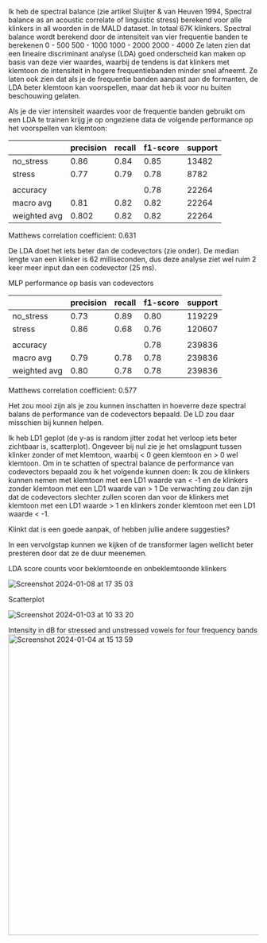 Ik heb de spectral balance (zie artikel Sluijter & van Heuven 1994, Spectral balance as an acoustic correlate of linguistic stress) berekend voor alle klinkers in all woorden in de MALD dataset. In totaal 67K klinkers.
Spectral balance wordt berekend door de intensiteit van vier frequentie banden te berekenen
0 - 500
500 - 1000
1000 - 2000
2000 - 4000
Ze laten zien dat een lineaire discriminant analyse (LDA) goed onderscheid kan maken op basis van deze vier waardes, waarbij de tendens is dat klinkers met klemtoon de intensiteit in hogere frequentiebanden minder snel afneemt. Ze laten ook zien dat als je de frequentie banden aanpast aan de formanten, de LDA beter klemtoon kan voorspellen, maar dat heb ik voor nu buiten beschouwing gelaten.

Als je de vier intensiteit waardes voor de frequentie banden gebruikt om een LDA te trainen krijg je op ongeziene data de volgende performance op het voorspellen van klemtoon:

   |         |  precision  |  recall | f1-score  | support |
   |---------|-------------|---------|-----------|---------|
  | no_stress |       0.86 |     0.84   |   0.85  |  13482 |
   |   stress  |     0.77   |   0.79   |   0.78   | 8782|  
   | |
   |accuracy| | | 0.78 | 22264 |
   | macro avg   |    0.81   |   0.82   |   0.82   | 22264|
| weighted avg    |   0.802  |   0.82    |  0.82   | 22264|

Matthews correlation coefficient: 0.631

De LDA doet het iets beter dan de codevectors (zie onder). De median lengte van een klinker is 62 milliseconden, dus deze analyse ziet wel ruim 2 keer meer input dan een codevector (25 ms).

MLP performance op basis van codevectors

   |         |  precision  |  recall | f1-score  | support |
   |---------|-------------|---------|-----------|---------|
  | no_stress |       0.73 |     0.89   |   0.80  |  119229 |
   |   stress  |     0.86   |   0.68   |   0.76   | 120607|  
   | |
   |accuracy| | | 0.78 | 239836 |
   | macro avg   |    0.79   |   0.78   |   0.78   | 239836|
| weighted avg    |   0.80   |   0.78    |  0.78   | 239836|

Matthews correlation coefficient: 0.577

Het zou mooi zijn als je zou kunnen inschatten in hoeverre deze spectral balans de performance van de codevectors bepaald.
De LD zou daar misschien bij kunnen helpen.

Ik heb LD1 geplot (de y-as is random jitter zodat het verloop iets beter zichtbaar is, scatterplot). Ongeveer bij nul zie je het omslagpunt tussen klinker zonder of met klemtoon, waarbij < 0 geen klemtoon en > 0 wel klemtoon.
Om in te schatten of spectral balance de performance van codevectors bepaald zou ik het volgende kunnen doen:
Ik zou de klinkers kunnen nemen met klemtoon met een LD1 waarde van < -1 en de klinkers zonder klemtoon met een LD1 waarde van > 1
De verwachting zou dan zijn dat de codevectors slechter zullen scoren dan voor de klinkers met klemtoon met een LD1 waarde > 1 en klinkers zonder klemtoon met een LD1 waarde < -1.

Klinkt dat is een goede aanpak, of hebben jullie andere suggesties?

In een vervolgstap kunnen we kijken of de transformer lagen wellicht beter presteren door dat ze de duur meenemen.

LDA score counts voor beklemtoonde en onbeklemtoonde klinkers

![Screenshot 2024-01-08 at 17 35 03](https://github.com/martijnbentum/E2ELD-cautious-fiesta/assets/19554953/26dc1436-930b-44bb-9916-a5e018efd4b1)

Scatterplot

![Screenshot 2024-01-03 at 10 33 20](https://github.com/martijnbentum/E2ELD-cautious-fiesta/assets/19554953/bad95e41-6def-4bfb-a7fc-64b1860ed407)


Intensity in dB for stressed and unstressed vowels for four frequency bands
<img width="606" alt="Screenshot 2024-01-04 at 15 13 59" src="https://github.com/martijnbentum/E2ELD-cautious-fiesta/assets/19554953/68354e46-0a4d-4382-8a64-d5c1c2b9017b">



